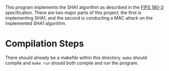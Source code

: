 This program implements the SHA1 algorithm as described in the [FIPS 180-3](https://nvlpubs.nist.gov/nistpubs/FIPS/NIST.FIPS.180-4.pdf) specification.
There are two major parts of this project; the first is implementing SHA1, and the second is conducting a MAC attack on the implemented SHA1 algorithm.

# Compilation Steps
There should already be a makefile within this directory. `make` should compile and `make run` should both compile and run the program.

